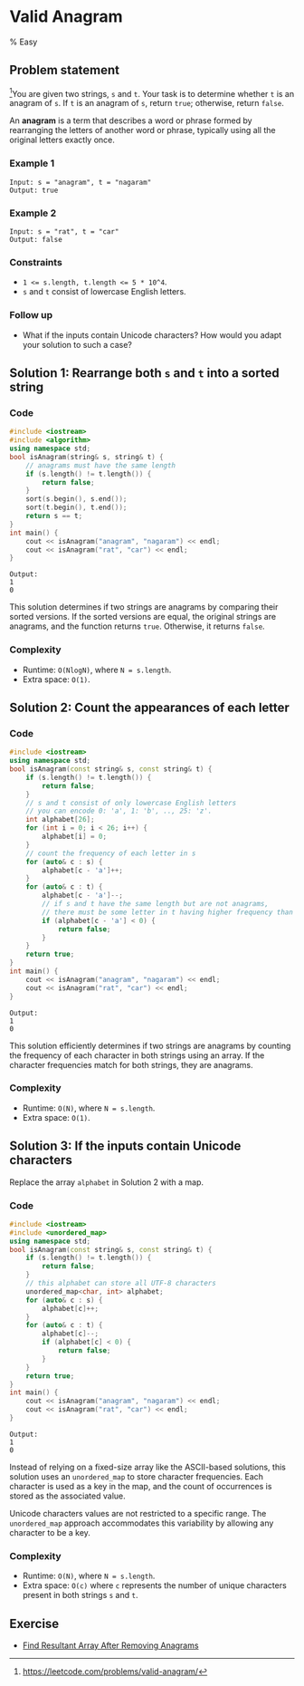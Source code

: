 # Valid Anagram
% Easy
## Problem statement

[^url]You are given two strings, `s` and `t`. Your task is to determine whether `t` is an anagram of `s`. If `t` is an anagram of `s`, return `true`; otherwise, return `false`.

An **anagram** is a term that describes a word or phrase formed by rearranging the letters of another word or phrase, typically using all the original letters exactly once. 

[^url]: https://leetcode.com/problems/valid-anagram/
### Example 1
```text
Input: s = "anagram", t = "nagaram"
Output: true
```

### Example 2
```text
Input: s = "rat", t = "car"
Output: false
``` 

### Constraints

* `1 <= s.length, t.length <= 5 * 10^4`.
* `s` and `t` consist of lowercase English letters.
 

### Follow up
* What if the inputs contain Unicode characters? How would you adapt your solution to such a case?

## Solution 1: Rearrange both `s` and `t` into a sorted string

### Code
```cpp
#include <iostream>
#include <algorithm>
using namespace std;
bool isAnagram(string& s, string& t) {
    // anagrams must have the same length
    if (s.length() != t.length()) {
        return false;
    }
    sort(s.begin(), s.end());
    sort(t.begin(), t.end());
    return s == t;
}
int main() {
    cout << isAnagram("anagram", "nagaram") << endl;
    cout << isAnagram("rat", "car") << endl;
}
```
```text
Output:
1
0
```

This solution determines if two strings are anagrams by comparing their sorted versions. If the sorted versions are equal, the original strings are anagrams, and the function returns `true`. Otherwise, it returns `false`. 

### Complexity
* Runtime: `O(NlogN)`, where `N = s.length`.
* Extra space: `O(1)`.


## Solution 2: Count the appearances of each letter

### Code
```cpp
#include <iostream>
using namespace std;
bool isAnagram(const string& s, const string& t) {
    if (s.length() != t.length()) {
        return false;
    }
    // s and t consist of only lowercase English letters
    // you can encode 0: 'a', 1: 'b', .., 25: 'z'.
    int alphabet[26];
    for (int i = 0; i < 26; i++) {
        alphabet[i] = 0;
    }
    // count the frequency of each letter in s
    for (auto& c : s) {
        alphabet[c - 'a']++;
    }
    for (auto& c : t) {
        alphabet[c - 'a']--;
        // if s and t have the same length but are not anagrams,
        // there must be some letter in t having higher frequency than s 
        if (alphabet[c - 'a'] < 0) {
            return false;
        }
    }
    return true;    
}
int main() {
    cout << isAnagram("anagram", "nagaram") << endl;
    cout << isAnagram("rat", "car") << endl;
}
```
```text
Output:
1
0
```

This solution efficiently determines if two strings are anagrams by counting the frequency of each character in both strings using an array. If the character frequencies match for both strings, they are anagrams. 

### Complexity
* Runtime: `O(N)`, where `N = s.length`.
* Extra space: `O(1)`.

## Solution 3: If the inputs contain Unicode characters

Replace the array `alphabet` in Solution 2 with a map.

### Code
```cpp
#include <iostream>
#include <unordered_map>
using namespace std;
bool isAnagram(const string& s, const string& t) {
    if (s.length() != t.length()) {
        return false;
    }
    // this alphabet can store all UTF-8 characters
    unordered_map<char, int> alphabet;
    for (auto& c : s) {
        alphabet[c]++;
    }
    for (auto& c : t) {
        alphabet[c]--;
        if (alphabet[c] < 0) {
            return false;
        }
    }
    return true;    
}
int main() {
    cout << isAnagram("anagram", "nagaram") << endl;
    cout << isAnagram("rat", "car") << endl;
}
```
```text
Output:
1
0
```

Instead of relying on a fixed-size array like the ASCII-based solutions, this solution uses an `unordered_map` to store character frequencies. Each character is used as a key in the map, and the count of occurrences is stored as the associated value.

Unicode characters values are not restricted to a specific range. The `unordered_map` approach accommodates this variability by allowing any character to be a key.

### Complexity

* Runtime: `O(N)`, where `N = s.length`.
* Extra space: `O(c)` where `c` represents the number of unique characters present in both strings `s` and `t`.

## Exercise
- [Find Resultant Array After Removing Anagrams](https://leetcode.com/problems/find-resultant-array-after-removing-anagrams/)